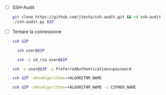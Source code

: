 - [ ] SSH-Audit
  ```bash
  git clone https://github.com/jtesta/ssh-audit.git && cd ssh-audit
  ./ssh-audit.py $IP
  ```
- [ ] Tentare la connessione
	```bash
	ssh $IP
	```
  ```bash
	ssh user@$IP
	```
  ```bash
	ssh -i id_rsa user@$IP
	```
  ```bash
  ssh -v user@$IP -o PreferredAuthentications=password
  ```
	```bash
	ssh $IP -oKexAlgorithms=+ALGORITHM_NAME
	```
	```bash
	ssh $IP -oKexAlgorithms=+ALGORITHM_NAME -c CIPHER_NAME
	```
